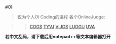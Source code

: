 #OI

>仅为个人OI Coding的进程
>各个OnlineJudge:

>>[COGS](http://218.28.19.228)
[TYVJ](http://tyvj.cn)
[VIJOS](http://vijos.org)
[LUOGU](http://www.luogu.org)
[UVA](http://uva.onlinejudge.org)

**若中文乱码，请下载后用notepad++等文本编辑器打开**